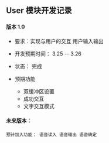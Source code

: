 ## User 模块开发记录

#### 版本 1.0

- 要求：实现与用户的交互 用户输入输出
- 开发预期时间： 3.25 -- 3.26
- 状态： 完成
- 预期功能

  - 双缓冲区设置
  - 成功交互
  - 文字交互模式

#### 未来版本：

    预计加入功能： 语音读入 语音输出 语音确定
